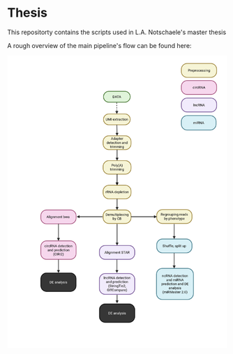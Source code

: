 # Thesis

This repositorty contains the scripts used in L.A. Notschaele's master thesis
  
A rough overview of the main pipeline's flow can be found here:

![Pipeline Overview](images/pipeline_flowchart.png)


